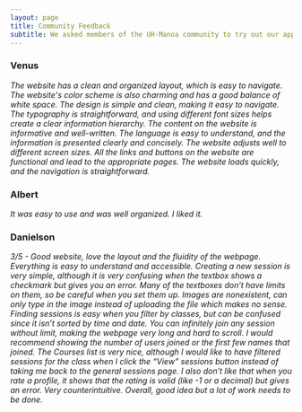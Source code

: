 ```yaml
---
layout: page
title: Community Feedback
subtitle: We asked members of the UH-Manoa community to try out our application and give feedback. Here are their reviews!
---
```


### Venus
_The website has a clean and organized layout, which is easy to navigate. The website's color scheme is also charming and has a good balance of white space. The design is simple and clean, making it easy to navigate. The typography is straightforward, and using different font sizes helps create a clear information hierarchy. The content on the website is informative and well-written. The language is easy to understand, and the information is presented clearly and concisely. The website adjusts well to different screen sizes. All the links and buttons on the website are functional and lead to the appropriate pages. The website loads quickly, and the navigation is straightforward._

### Albert
_It was easy to use and was well organized. I liked it._

### Danielson

_3/5 - Good website, love the layout and the fluidity of the webpage. Everything is easy to understand and accessible. Creating a new session is very simple, although it is very confusing when the textbox shows a checkmark but gives you an error. Many of the textboxes don’t have limits on them, so be careful when you set them up. Images are nonexistent, can only type in the image instead of uploading the file which makes no sense. Finding sessions is easy when you filter by classes, but can be confused since it isn’t sorted by time and date. You can infinitely join any session without limit, making the webpage very long and hard to scroll. I would recommend showing the number of users joined or the first few names that joined. The Courses list is very nice, although I would like to have filtered sessions for the class when I click the “View” sessions button instead of taking me back to the general sessions page. I also don’t like that when you rate a profile, it shows that the rating is valid (like -1 or a decimal) but gives an error. Very counterintuitive. Overall, good idea but a lot of work needs to be done._
